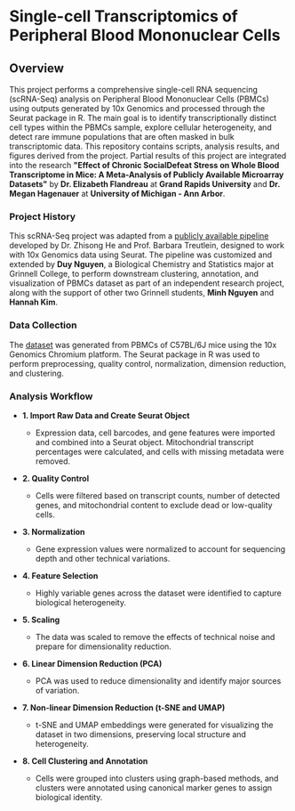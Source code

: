 # Single-cell Transcriptomics of Peripheral Blood Mononuclear Cells 

## Overview

This project performs a comprehensive single-cell RNA sequencing (scRNA-Seq) analysis on Peripheral Blood Mononuclear Cells (PBMCs) using outputs generated by 10x Genomics and processed through the Seurat package in R. The main goal is to identify transcriptionally distinct cell types within the PBMCs sample, explore cellular heterogeneity, and detect rare immune populations that are often masked in bulk transcriptomic data. This repository contains scripts, analysis results, and figures derived from the project. Partial results of this project are integrated into the research **"Effect of Chronic SocialDefeat Stress on Whole Blood Transcriptome in Mice: A Meta-Analysis of Publicly Available Microarray Datasets"** by **Dr. Elizabeth Flandreau** at **Grand Rapids University** and **Dr. Megan Hagenauer** at **University of Michigan - Ann Arbor**.

### Project History 

This scRNA-Seq project was adapted from a [publicly available pipeline](https://github.com/quadbio/scRNAseq_analysis_vignette) developed by Dr. Zhisong He and Prof. Barbara Treutlein, designed to work with 10x Genomics data using Seurat. The pipeline was customized and extended by **Duy Nguyen**, a Biological Chemistry and Statistics major at Grinnell College, to perform downstream clustering, annotation, and visualization of PBMCs dataset as part of an independent research project, along with the support of other two Grinnell students, **Minh Nguyen** and **Hannah Kim**.

### Data Collection

The [dataset](https://www.10xgenomics.com/datasets/5k_Mouse_PBMCs_5p_gem-x) was generated from PBMCs of C57BL/6J mice using the 10x Genomics Chromium platform. The Seurat package in R was used to perform preprocessing, quality control, normalization, dimension reduction, and clustering.

### Analysis Workflow 

- **1. Import Raw Data and Create Seurat Object**
  
  - Expression data, cell barcodes, and gene features were imported and combined into a Seurat object. Mitochondrial transcript percentages were calculated, and cells with missing metadata were removed.

- **2. Quality Control**
  
  - Cells were filtered based on transcript counts, number of detected genes, and mitochondrial content to exclude dead or low-quality cells.

- **3. Normalization**
  
  - Gene expression values were normalized to account for sequencing depth and other technical variations.

- **4. Feature Selection**
  
  - Highly variable genes across the dataset were identified to capture biological heterogeneity.

- **5. Scaling**
  
  - The data was scaled to remove the effects of technical noise and prepare for dimensionality reduction.

- **6. Linear Dimension Reduction (PCA)**
  
  - PCA was used to reduce dimensionality and identify major sources of variation.

- **7. Non-linear Dimension Reduction (t-SNE and UMAP)**
  
  - t-SNE and UMAP embeddings were generated for visualizing the dataset in two dimensions, preserving local structure and heterogeneity.

- **8. Cell Clustering and Annotation**
  
  - Cells were grouped into clusters using graph-based methods, and clusters were annotated using canonical marker genes to assign biological identity.
  

